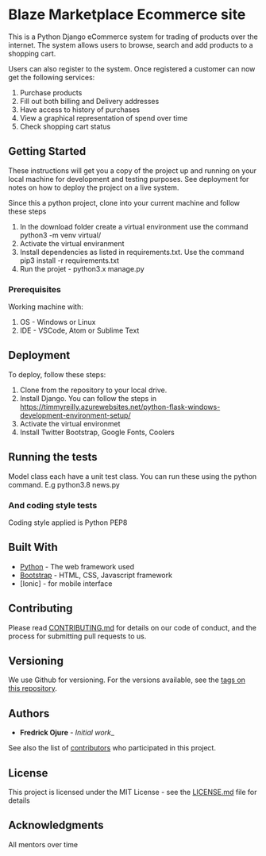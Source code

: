 # Blaze Marketplace Ecommerce site

This is a Python Django eCommerce system for trading of products over the internet. The system allows users to browse, search and add products to a shopping cart. 

Users can also register to the system. Once registered a customer can now  get the following services:

1. Purchase products
2. Fill out both billing and Delivery addresses
3. Have access to history of purchases
4. View a graphical representation of spend over time
5. Check shopping cart status

## Getting Started

These instructions will get you a copy of the project up and running on your local machine for development and testing purposes. See deployment for notes on how to deploy the project on a live system.

Since this a python project, clone into your current machine and follow these steps

1. In the download folder create a virtual environment use the command python3 -m venv virtual/
2. Activate the virtual enviranment
3. Install dependencies as listed in requirements.txt. Use the command pip3 install -r requirements.txt
4. Run the projet - python3.x manage.py

### Prerequisites

Working machine with:

1. OS - Windows or Linux
2. IDE - VSCode, Atom or Sublime Text


## Deployment

To deploy, follow these steps:

1. Clone from the repository to your local drive.
2. Install Django. You can follow the steps in https://timmyreilly.azurewebsites.net/python-flask-windows-development-environment-setup/
3. Activate the virtual environmet
4. Install Twitter Bootstrap, Google Fonts, Coolers 

## Running the tests

Model class each have a unit test class. You can run these using the python command. E.g python3.8 news.py

### And coding style tests

Coding style applied is Python PEP8

## Built With

-  [Python](http://www.dropwizard.io/1.0.2/docs/) - The web framework used
-  [Bootstrap](https://maven.apache.org/) - HTML, CSS, Javascript framework
- [Ionic] - for mobile interface

## Contributing

Please read [CONTRIBUTING.md](https://gist.github.com/PurpleBooth/b24679402957c63ec426) for details on our code of conduct, and the process for submitting pull requests to us.

## Versioning

We use Github for versioning. For the versions available, see the [tags on this repository](https://github.com/your/project/tags).

## Authors

-  **Fredrick Ojure** - _Initial work__

See also the list of [contributors](https://github.com/your/project/contributors) who participated in this project.

## License

This project is licensed under the MIT License - see the [LICENSE.md](LICENSE.md) file for details

## Acknowledgments

All mentors over time
